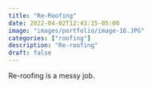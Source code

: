 ```yaml
---
title: "Re-Roofing"
date: 2022-04-02T12:43:15-05:00
image: "images/portfolio/image-16.JPG"
categories: ["roofing"]
description: "Re-roofing"
draft: false
---
```


Re-roofing is a messy job.
